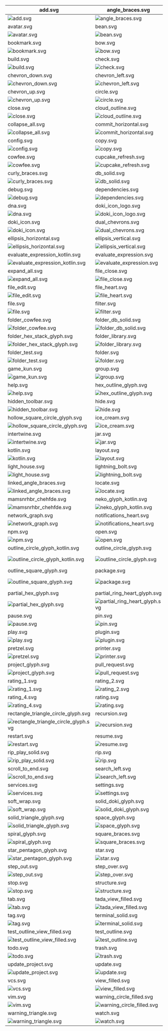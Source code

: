 | add.svg                                                                                      | angle_braces.svg                                                               | arrow_right.svg                                                               |
| -------------------------------------------------------------------------------------------- | ------------------------------------------------------------------------------ | ----------------------------------------------------------------------------- |
| ![add.svg](./icons/exported/add.svg)                                                         | ![angle_braces.svg](./icons/exported/angle_braces.svg)                         | ![arrow_right.svg](./icons/exported/arrow_right.svg)                          |
| avatar.svg                                                                                   | bean.svg                                                                       | boat.svg                                                                      |
| ![avatar.svg](./icons/exported/avatar.svg)                                                   | ![bean.svg](./icons/exported/bean.svg)                                         | ![boat.svg](./icons/exported/boat.svg)                                        |
| bookmark.svg                                                                                 | bow.svg                                                                        | breakpoint.svg                                                                |
| ![bookmark.svg](./icons/exported/bookmark.svg)                                               | ![bow.svg](./icons/exported/bow.svg)                                           | ![breakpoint.svg](./icons/exported/breakpoint.svg)                            |
| build.svg                                                                                    | check.svg                                                                      | cherry.svg                                                                    |
| ![build.svg](./icons/exported/build.svg)                                                     | ![check.svg](./icons/exported/check.svg)                                       | ![cherry.svg](./icons/exported/cherry.svg)                                    |
| chevron_down.svg                                                                             | chevron_left.svg                                                               | chevron_right.svg                                                             |
| ![chevron_down.svg](./icons/exported/chevron_down.svg)                                       | ![chevron_left.svg](./icons/exported/chevron_left.svg)                         | ![chevron_right.svg](./icons/exported/chevron_right.svg)                      |
| chevron_up.svg                                                                               | circle.svg                                                                     | clear_text.svg                                                                |
| ![chevron_up.svg](./icons/exported/chevron_up.svg)                                           | ![circle.svg](./icons/exported/circle.svg)                                     | ![clear_text.svg](./icons/exported/clear_text.svg)                            |
| close.svg                                                                                    | cloud_outline.svg                                                              | cloud.svg                                                                     |
| ![close.svg](./icons/exported/close.svg)                                                     | ![cloud_outline.svg](./icons/exported/cloud_outline.svg)                       | ![cloud.svg](./icons/exported/cloud.svg)                                      |
| collapse_all.svg                                                                             | commit_horizontal.svg                                                          | commit_vertical.svg                                                           |
| ![collapse_all.svg](./icons/exported/collapse_all.svg)                                       | ![commit_horizontal.svg](./icons/exported/commit_horizontal.svg)               | ![commit_vertical.svg](./icons/exported/commit_vertical.svg)                  |
| config.svg                                                                                   | copy.svg                                                                       | coverage.svg                                                                  |
| ![config.svg](./icons/exported/config.svg)                                                   | ![copy.svg](./icons/exported/copy.svg)                                         | ![coverage.svg](./icons/exported/coverage.svg)                                |
| cowfee.svg                                                                                   | cupcake_refresh.svg                                                            | cupcake.svg                                                                   |
| ![cowfee.svg](./icons/exported/cowfee.svg)                                                   | ![cupcake_refresh.svg](./icons/oneOffs/cupcake_refresh.svg)                    | ![cupcake.svg](./icons/exported/cupcake.svg)                                  |
| curly_braces.svg                                                                             | db_solid.svg                                                                   | db.svg                                                                        |
| ![curly_braces.svg](./icons/exported/curly_braces.svg)                                       | ![db_solid.svg](./icons/exported/db_solid.svg)                                 | ![db.svg](./icons/exported/db.svg)                                            |
| debug.svg                                                                                    | dependencies.svg                                                               | disabled_breakpoint.svg                                                       |
| ![debug.svg](./icons/exported/debug.svg)                                                     | ![dependencies.svg](./icons/exported/dependencies.svg)                         | ![disabled_breakpoint.svg](./icons/exported/disabled_breakpoint.svg)          |
| dna.svg                                                                                      | doki_icon_logo.svg                                                             | doki_icon_settings.svg                                                        |
| ![dna.svg](./icons/exported/dna.svg)                                                         | ![doki_icon_logo.svg](./icons/exported/doki_icon_logo.svg)                     | ![doki_icon_settings.svg](./icons/oneOffs/doki_icon_settings.svg)             |
| doki_icon.svg                                                                                | dual_chevrons.svg                                                              | edit.svg                                                                      |
| ![doki_icon.svg](./icons/exported/doki_icon.svg)                                             | ![dual_chevrons.svg](./icons/exported/dual_chevrons.svg)                       | ![edit.svg](./icons/exported/edit.svg)                                        |
| ellipsis_horizontal.svg                                                                      | ellipsis_vertical.svg                                                          | error_circle.svg                                                              |
| ![ellipsis_horizontal.svg](./icons/exported/ellipsis_horizontal.svg)                         | ![ellipsis_vertical.svg](./icons/exported/ellipsis_vertical.svg)               | ![error_circle.svg](./icons/exported/error_circle.svg)                        |
| evaluate_expression_kotlin.svg                                                               | evaluate_expression.svg                                                        | excludedFolder.svg                                                            |
| ![evaluate_expression_kotlin.svg](./icons/oneOffs/evaluate_expression_kotlin.svg)            | ![evaluate_expression.svg](./icons/exported/evaluate_expression.svg)           | ![excludedFolder.svg](./icons/oneOffs/excludedFolder.svg)                     |
| expand_all.svg                                                                               | file_close.svg                                                                 | file_config.svg                                                               |
| ![expand_all.svg](./icons/exported/expand_all.svg)                                           | ![file_close.svg](./icons/oneOffs/file_close.svg)                              | ![file_config.svg](./icons/oneOffs/file_config.svg)                           |
| file_edit.svg                                                                                | file_heart.svg                                                                 | file_kotlin.svg                                                               |
| ![file_edit.svg](./icons/oneOffs/file_edit.svg)                                              | ![file_heart.svg](./icons/oneOffs/file_heart.svg)                              | ![file_kotlin.svg](./icons/oneOffs/file_kotlin.svg)                           |
| file.svg                                                                                     | filter.svg                                                                     | flash_star.svg                                                                |
| ![file.svg](./icons/exported/file.svg)                                                       | ![filter.svg](./icons/exported/filter.svg)                                     | ![flash_star.svg](./icons/exported/flash_star.svg)                            |
| folder_cowfee.svg                                                                            | folder_db_solid.svg                                                            | folder_heart.svg                                                              |
| ![folder_cowfee.svg](./icons/oneOffs/folder_cowfee.svg)                                      | ![folder_db_solid.svg](./icons/oneOffs/folder_db_solid.svg)                    | ![folder_heart.svg](./icons/oneOffs/folder_heart.svg)                         |
| folder_hex_stack_glyph.svg                                                                   | folder_library.svg                                                             | folder_settings.svg                                                           |
| ![folder_hex_stack_glyph.svg](./icons/oneOffs/folder_hex_stack_glyph.svg)                    | ![folder_library.svg](./icons/oneOffs/folder_library.svg)                      | ![folder_settings.svg](./icons/oneOffs/folder_settings.svg)                   |
| folder_test.svg                                                                              | folder.svg                                                                     | force_step_into.svg                                                           |
| ![folder_test.svg](./icons/oneOffs/folder_test.svg)                                          | ![folder.svg](./icons/exported/folder.svg)                                     | ![force_step_into.svg](./icons/exported/force_step_into.svg)                  |
| game_kun.svg                                                                                 | group.svg                                                                      | heart.svg                                                                     |
| ![game_kun.svg](./icons/exported/game_kun.svg)                                               | ![group.svg](./icons/exported/group.svg)                                       | ![heart.svg](./icons/exported/heart.svg)                                      |
| help.svg                                                                                     | hex_outline_glyph.svg                                                          | hex_stack_glyph.svg                                                           |
| ![help.svg](./icons/exported/help.svg)                                                       | ![hex_outline_glyph.svg](./icons/exported/hex_outline_glyph.svg)               | ![hex_stack_glyph.svg](./icons/exported/hex_stack_glyph.svg)                  |
| hidden_toolbar.svg                                                                           | hide.svg                                                                       | history.svg                                                                   |
| ![hidden_toolbar.svg](./icons/exported/hidden_toolbar.svg)                                   | ![hide.svg](./icons/exported/hide.svg)                                         | ![history.svg](./icons/exported/history.svg)                                  |
| hollow_square_circle_glyph.svg                                                               | ice_cream.svg                                                                  | image.svg                                                                     |
| ![hollow_square_circle_glyph.svg](./icons/exported/hollow_square_circle_glyph.svg)           | ![ice_cream.svg](./icons/exported/ice_cream.svg)                               | ![image.svg](./icons/exported/image.svg)                                      |
| intertwine.svg                                                                               | jar.svg                                                                        | key.svg                                                                       |
| ![intertwine.svg](./icons/exported/intertwine.svg)                                           | ![jar.svg](./icons/exported/jar.svg)                                           | ![key.svg](./icons/exported/key.svg)                                          |
| kotlin.svg                                                                                   | layout.svg                                                                     | library.svg                                                                   |
| ![kotlin.svg](./icons/exported/kotlin.svg)                                                   | ![layout.svg](./icons/exported/layout.svg)                                     | ![library.svg](./icons/exported/library.svg)                                  |
| light_house.svg                                                                              | lightning_bolt.svg                                                             | link.svg                                                                      |
| ![light_house.svg](./icons/exported/light_house.svg)                                         | ![lightning_bolt.svg](./icons/exported/lightning_bolt.svg)                     | ![link.svg](./icons/exported/link.svg)                                        |
| linked_angle_braces.svg                                                                      | locate.svg                                                                     | locked.svg                                                                    |
| ![linked_angle_braces.svg](./icons/exported/linked_angle_braces.svg)                         | ![locate.svg](./icons/exported/locate.svg)                                     | ![locked.svg](./icons/exported/locked.svg)                                    |
| mamsnrhbr_chehfde.svg                                                                        | neko_glyph_kotlin.svg                                                          | neko_glyph.svg                                                                |
| ![mamsnrhbr_chehfde.svg](./icons/exported/mamsnrhbr_chehfde.svg)                             | ![neko_glyph_kotlin.svg](./icons/oneOffs/neko_glyph_kotlin.svg)                | ![neko_glyph.svg](./icons/exported/neko_glyph.svg)                            |
| network_graph.svg                                                                            | notifications_heart.svg                                                        | notifications.svg                                                             |
| ![network_graph.svg](./icons/exported/network_graph.svg)                                     | ![notifications_heart.svg](./icons/oneOffs/notifications_heart.svg)            | ![notifications.svg](./icons/exported/notifications.svg)                      |
| npm.svg                                                                                      | open.svg                                                                       | optical_glyph.svg                                                             |
| ![npm.svg](./icons/exported/npm.svg)                                                         | ![open.svg](./icons/exported/open.svg)                                         | ![optical_glyph.svg](./icons/exported/optical_glyph.svg)                      |
| outline_circle_glyph_kotlin.svg                                                              | outline_circle_glyph.svg                                                       | outline_rectangle_glyph.svg                                                   |
| ![outline_circle_glyph_kotlin.svg](./icons/oneOffs/outline_circle_glyph_kotlin.svg)          | ![outline_circle_glyph.svg](./icons/exported/outline_circle_glyph.svg)         | ![outline_rectangle_glyph.svg](./icons/exported/outline_rectangle_glyph.svg)  |
| outline_square_glyph.svg                                                                     | package.svg                                                                    | partial_hex_glyph_kotlin.svg                                                  |
| ![outline_square_glyph.svg](./icons/exported/outline_square_glyph.svg)                       | ![package.svg](./icons/oneOffs/package.svg)                                    | ![partial_hex_glyph_kotlin.svg](./icons/oneOffs/partial_hex_glyph_kotlin.svg) |
| partial_hex_glyph.svg                                                                        | partial_ring_heart_glyph.svg                                                   | partial_triangle_glyph.svg                                                    |
| ![partial_hex_glyph.svg](./icons/exported/partial_hex_glyph.svg)                             | ![partial_ring_heart_glyph.svg](./icons/exported/partial_ring_heart_glyph.svg) | ![partial_triangle_glyph.svg](./icons/exported/partial_triangle_glyph.svg)    |
| pause.svg                                                                                    | pin.svg                                                                        | play_solid.svg                                                                |
| ![pause.svg](./icons/exported/pause.svg)                                                     | ![pin.svg](./icons/exported/pin.svg)                                           | ![play_solid.svg](./icons/exported/play_solid.svg)                            |
| play.svg                                                                                     | plugin.svg                                                                     | pretzel_refresh.svg                                                           |
| ![play.svg](./icons/exported/play.svg)                                                       | ![plugin.svg](./icons/exported/plugin.svg)                                     | ![pretzel_refresh.svg](./icons/oneOffs/pretzel_refresh.svg)                   |
| pretzel.svg                                                                                  | printer.svg                                                                    | profile.svg                                                                   |
| ![pretzel.svg](./icons/exported/pretzel.svg)                                                 | ![printer.svg](./icons/exported/printer.svg)                                   | ![profile.svg](./icons/exported/profile.svg)                                  |
| project_glyph.svg                                                                            | pull_request.svg                                                               | push_changes.svg                                                              |
| ![project_glyph.svg](./icons/exported/project_glyph.svg)                                     | ![pull_request.svg](./icons/exported/pull_request.svg)                         | ![push_changes.svg](./icons/exported/push_changes.svg)                        |
| rating_1.svg                                                                                 | rating_2.svg                                                                   | rating_3.svg                                                                  |
| ![rating_1.svg](./icons/exported/rating_1.svg)                                               | ![rating_2.svg](./icons/exported/rating_2.svg)                                 | ![rating_3.svg](./icons/exported/rating_3.svg)                                |
| rating_4.svg                                                                                 | rating.svg                                                                     | re_run.svg                                                                    |
| ![rating_4.svg](./icons/exported/rating_4.svg)                                               | ![rating.svg](./icons/exported/rating.svg)                                     | ![re_run.svg](./icons/exported/re_run.svg)                                    |
| rectangle_triangle_circle_glyph.svg                                                          | recursion.svg                                                                  | refresh.svg                                                                   |
| ![rectangle_triangle_circle_glyph.svg](./icons/exported/rectangle_triangle_circle_glyph.svg) | ![recursion.svg](./icons/exported/recursion.svg)                               | ![refresh.svg](./icons/exported/refresh.svg)                                  |
| restart.svg                                                                                  | resume.svg                                                                     | revert.svg                                                                    |
| ![restart.svg](./icons/exported/restart.svg)                                                 | ![resume.svg](./icons/exported/resume.svg)                                     | ![revert.svg](./icons/exported/revert.svg)                                    |
| rip_play_solid.svg                                                                           | rip.svg                                                                        | scratches.svg                                                                 |
| ![rip_play_solid.svg](./icons/oneOffs/rip_play_solid.svg)                                    | ![rip.svg](./icons/exported/rip.svg)                                           | ![scratches.svg](./icons/exported/scratches.svg)                              |
| scroll_to_end.svg                                                                            | search_left.svg                                                                | search_right.svg                                                              |
| ![scroll_to_end.svg](./icons/exported/scroll_to_end.svg)                                     | ![search_left.svg](./icons/exported/search_left.svg)                           | ![search_right.svg](./icons/exported/search_right.svg)                        |
| services.svg                                                                                 | settings.svg                                                                   | skull.svg                                                                     |
| ![services.svg](./icons/exported/services.svg)                                               | ![settings.svg](./icons/exported/settings.svg)                                 | ![skull.svg](./icons/exported/skull.svg)                                      |
| soft_wrap.svg                                                                                | solid_doki_glyph.svg                                                           | solid_trapezoid_glyph.svg                                                     |
| ![soft_wrap.svg](./icons/exported/soft_wrap.svg)                                             | ![solid_doki_glyph.svg](./icons/exported/solid_doki_glyph.svg)                 | ![solid_trapezoid_glyph.svg](./icons/exported/solid_trapezoid_glyph.svg)      |
| solid_triangle_glyph.svg                                                                     | space_glyph.svg                                                                | spiral_glyph_kotlin.svg                                                       |
| ![solid_triangle_glyph.svg](./icons/exported/solid_triangle_glyph.svg)                       | ![space_glyph.svg](./icons/exported/space_glyph.svg)                           | ![spiral_glyph_kotlin.svg](./icons/oneOffs/spiral_glyph_kotlin.svg)           |
| spiral_glyph.svg                                                                             | square_braces.svg                                                              | star_bar_glyph.svg                                                            |
| ![spiral_glyph.svg](./icons/exported/spiral_glyph.svg)                                       | ![square_braces.svg](./icons/exported/square_braces.svg)                       | ![star_bar_glyph.svg](./icons/exported/star_bar_glyph.svg)                    |
| star_pentagon_glyph.svg                                                                      | star.svg                                                                       | step_into.svg                                                                 |
| ![star_pentagon_glyph.svg](./icons/exported/star_pentagon_glyph.svg)                         | ![star.svg](./icons/exported/star.svg)                                         | ![step_into.svg](./icons/exported/step_into.svg)                              |
| step_out.svg                                                                                 | step_over.svg                                                                  | stop_solid.svg                                                                |
| ![step_out.svg](./icons/exported/step_out.svg)                                               | ![step_over.svg](./icons/exported/step_over.svg)                               | ![stop_solid.svg](./icons/exported/stop_solid.svg)                            |
| stop.svg                                                                                     | structure.svg                                                                  | subtract.svg                                                                  |
| ![stop.svg](./icons/exported/stop.svg)                                                       | ![structure.svg](./icons/exported/structure.svg)                               | ![subtract.svg](./icons/exported/subtract.svg)                                |
| tab.svg                                                                                      | tada_view_filled.svg                                                           | tada.svg                                                                      |
| ![tab.svg](./icons/exported/tab.svg)                                                         | ![tada_view_filled.svg](./icons/oneOffs/tada_view_filled.svg)                  | ![tada.svg](./icons/exported/tada.svg)                                        |
| tag.svg                                                                                      | terminal_solid.svg                                                             | terminal.svg                                                                  |
| ![tag.svg](./icons/exported/tag.svg)                                                         | ![terminal_solid.svg](./icons/exported/terminal_solid.svg)                     | ![terminal.svg](./icons/exported/terminal.svg)                                |
| test_outline_view_filled.svg                                                                 | test_outline.svg                                                               | test.svg                                                                      |
| ![test_outline_view_filled.svg](./icons/oneOffs/test_outline_view_filled.svg)                | ![test_outline.svg](./icons/exported/test_outline.svg)                         | ![test.svg](./icons/exported/test.svg)                                        |
| todo.svg                                                                                     | trash.svg                                                                      | unlocked.svg                                                                  |
| ![todo.svg](./icons/exported/todo.svg)                                                       | ![trash.svg](./icons/exported/trash.svg)                                       | ![unlocked.svg](./icons/exported/unlocked.svg)                                |
| update_project.svg                                                                           | update.svg                                                                     | vcs_solid.svg                                                                 |
| ![update_project.svg](./icons/exported/update_project.svg)                                   | ![update.svg](./icons/exported/update.svg)                                     | ![vcs_solid.svg](./icons/exported/vcs_solid.svg)                              |
| vcs.svg                                                                                      | view_filled.svg                                                                | view.svg                                                                      |
| ![vcs.svg](./icons/exported/vcs.svg)                                                         | ![view_filled.svg](./icons/exported/view_filled.svg)                           | ![view.svg](./icons/exported/view.svg)                                        |
| vim.svg                                                                                      | warning_circle_filled.svg                                                      | warning_circle.svg                                                            |
| ![vim.svg](./icons/oneOffs/vim.svg)                                                          | ![warning_circle_filled.svg](./icons/exported/warning_circle_filled.svg)       | ![warning_circle.svg](./icons/exported/warning_circle.svg)                    |
| warning_triangle.svg                                                                         | watch.svg                                                                      |                                                                               |
| ![warning_triangle.svg](./icons/exported/warning_triangle.svg)                               | ![watch.svg](./icons/exported/watch.svg)                                       |                                                                               |